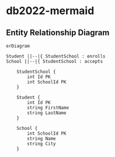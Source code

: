 # db2022-mermaid

## Entity Relationship Diagram

```mermaid
erDiagram
        
Student ||--|{ StudentSchool : enrolls
School ||--|{ StudentSchool : accepts

    StudentSchool {
        int Id PK
        int SchoolId PK
    }
    
    Student {
        int Id PK
        string FirstName
        string LastName
    }
    
    School {
        int SchoolId PK
        string Name
        string City
    }    
```

